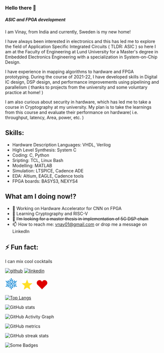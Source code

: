 
### Hello there 👋 
##### ASIC and FPGA development
<!-- ![ASIC and FPGA development](https://media-exp1.licdn.com/dms/image/C4D16AQGAXwuPyyeMGQ/profile-displaybackgroundimage-shrink_350_1400/0/1651191608942?e=1672876800&v=beta&t=Qe56jDIxVTYjnwq3b2OmTLLHkJjj8Qf5D8WnaR4l3yk) -->

I am Vinay, from India and currently, Sweden is my new home! 

I have always been interested in electronics and this has led me to explore the field of Application Specific Integrated Circuits ( TLDR:  ASIC ) so here I am at the Faculty of Engineering at Lund University for a Master's degree in Embedded Electronics Engineering with a specialization in System-on-Chip Design.

I have experience in mapping algorithms to hardware and FPGA prototyping. 
During the course of 2021-22, I have developed skills in Digital IC design, DSP design, and performance improvements using pipelining and parallelism ( thanks to projects from the university and some voluntary practice at home! ) 


I am also curious about security in hardware, which has led me to take a course in Cryptography at my university. My plan is to take the learnings from this course and evaluate their performance on hardware( i.e. throughput, latency, Area, power, etc. )

## Skills: 
-  Hardware Description Languages: VHDL, Verilog
- High Level Synthesis: System C
- Coding: C, Python
- Sripting: TCL, Linux Bash
- Modelling: MATLAB
- Simulation: LTSPICE, Cadence ADE
- EDA: Altium, EAGLE, Cadence tools
- FPGA boards: BASYS3, NEXYS4

## What am I doing now!?

- 🔭 Working on Hardware Accelerator for CNN on FPGA 
- 🌱 Learning Cryptography and RISC-V 
- 👯 ~~I’m looking for a master thesis in implementation of 5G DSP chain~~
- 📫 How to reach me: vnay01@gmail.com or drop me a message on LinkedIn

## ⚡ Fun fact: 
I can mix cool cocktails


[<img src='https://cdn.jsdelivr.net/npm/simple-icons@3.0.1/icons/github.svg' alt='github' height='40'>](https://github.com/vnay01)  [<img src='https://cdn.jsdelivr.net/npm/simple-icons@3.0.1/icons/linkedin.svg' alt='linkedin' height='40'>](https://www.linkedin.com/in/vnay01/)  

<a href='https://archiveprogram.github.com/'><img src='https://raw.githubusercontent.com/acervenky/animated-github-badges/master/assets/acbadge.gif' width='40' height='40'></a> <a href='https://stars.github.com/'><img src='https://raw.githubusercontent.com/acervenky/animated-github-badges/master/assets/starbadge.gif' width='35' height='35'></a> <a href='https://docs.github.com/en/github/supporting-the-open-source-community-with-github-sponsors'><img src='https://raw.githubusercontent.com/acervenky/animated-github-badges/master/assets/sponsorbadge.gif' width='35' height='35'></a> 

[![Top Langs](https://github-readme-stats.vercel.app/api/top-langs/?username=vnay01)](https://github.com/anuraghazra/github-readme-stats)

![GitHub stats](https://github-readme-stats.vercel.app/api?username=vnay01&show_icons=true&count_private=true)  

![GitHub Activity Graph](https://activity-graph.herokuapp.com/graph?username=vnay01)  

![GitHub metrics](https://metrics.lecoq.io/vnay01)  

![GitHub streak stats](https://github-readme-streak-stats.herokuapp.com/?user=vnay01)  

<!--  ![Profile views](https://gpvc.arturio.dev/vnay01)  -->
![Some Badges](https://www.credly.com/badges/95a1e708-eebc-4d49-8cdb-9f41ec200735/public_url)
